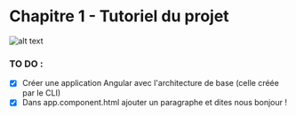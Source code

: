 # Chapitre 1 - Tutoriel du projet

![alt text](https://s3.eu-central-1.amazonaws.com/angularemailsimages/angular.png)

### TO DO :

- [x] Créer une application Angular avec l'architecture de base (celle créée par le CLI)
- [x] Dans app.component.html ajouter un paragraphe et dites nous bonjour !
